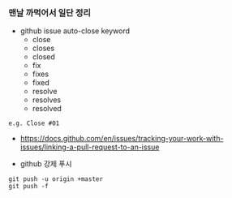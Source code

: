 ### 맨날 까먹어서 일단 정리

- github issue auto-close keyword
  - close
  - closes
  - closed
  - fix
  - fixes
  - fixed
  - resolve
  - resolves
  - resolved
```
e.g. Close #01
```
- https://docs.github.com/en/issues/tracking-your-work-with-issues/linking-a-pull-request-to-an-issue

- github 강제 푸시
```
git push -u origin +master
git push -f
```
